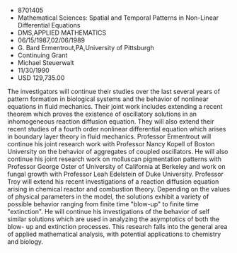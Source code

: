 
* 8701405
* Mathematical Sciences: Spatial and Temporal Patterns in Non-Linear Differential Equations
* DMS,APPLIED MATHEMATICS
* 06/15/1987,02/06/1989
* G. Bard Ermentrout,PA,University of Pittsburgh
* Continuing Grant
* Michael Steuerwalt
* 11/30/1990
* USD 129,735.00

The investigators will continue their studies over the last several years of
pattern formation in biological systems and the behavior of nonlinear equations
in fluid mechanics. Their joint work includes extending a recent theorem which
proves the existence of oscillatory solutions in an inhomogeneous reaction
diffusion equation. They will also extend their recent studies of a fourth order
nonlinear differential equation which arises in boundary layer theory in fluid
mechanics. Professor Ermentrout will continue his joint research work with
Professor Nancy Kopell of Boston University on the behavior of aggregates of
coupled oscillators. He will also continue his joint research work on molluscan
pigmentation patterns with Professor George Oster of University of California at
Berkeley and work on fungal growth with Professor Leah Edelstein of Duke
University. Professor Troy will extend his recent investigations of a reaction
diffusion equation arising in chemical reactor and combustion theory. Depending
on the values of physical parameters in the model, the solutions exhibit a
variety of possible behavior ranging from finite time "blow-up" to finite time
"extinction". He will continue his investigations of the behavior of self
similar solutions which are used in analyzing the asymptotics of both the blow-
up and extinction processes. This research falls into the general area of
applied mathematical analysis, with potential applications to chemistry and
biology.
